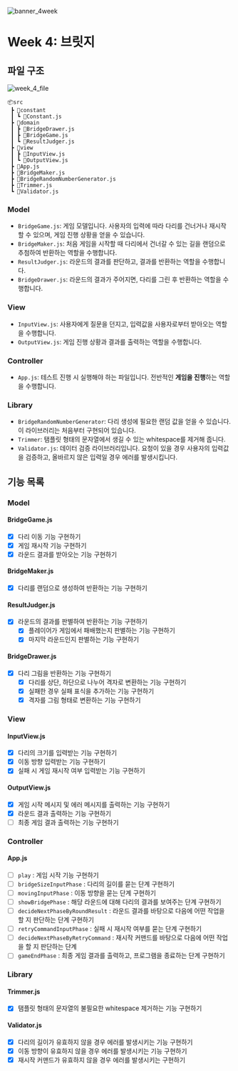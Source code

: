 ![banner_4week](https://user-images.githubusercontent.com/87642422/202839220-1728a81b-d10f-4e48-98e7-05676585d329.png)

# Week 4: 브릿지

## 파일 구조

![week_4_file](https://user-images.githubusercontent.com/87642422/202858404-86dd64a4-853a-4ae1-8c06-a58f93802f10.PNG)

```
📦src
 ┣ 📂constant
 ┃ ┗ 📜Constant.js
 ┣ 📂domain
 ┃ ┣ 📜BridgeDrawer.js
 ┃ ┣ 📜BridgeGame.js
 ┃ ┗ 📜ResultJudger.js
 ┣ 📂view
 ┃ ┣ 📜InputView.js
 ┃ ┗ 📜OutputView.js
 ┣ 📜App.js
 ┣ 📜BridgeMaker.js
 ┣ 📜BridgeRandomNumberGenerator.js
 ┣ 📜Trimmer.js
 ┗ 📜Validator.js

```

### Model

- `BridgeGame.js`: 게임 모델입니다. 사용자의 입력에 따라 다리를 건너거나 재시작할 수 있으며, 게임 진행 상황을 얻을 수 있습니다.
- `BridgeMaker.js`: 처음 게임을 시작할 때 다리에서 건너갈 수 있는 길을 랜덤으로 추첨하여 반환하는 역할을 수행합니다.
- `ResultJudger.js`: 라운드의 결과를 판단하고, 결과를 반환하는 역할을 수행합니다.
- `BridgeDrawer.js`: 라운드의 결과가 주어지면, 다리를 그린 후 반환하는 역할을 수행합니다.

### View

- `InputView.js`: 사용자에게 질문을 던지고, 입력값을 사용자로부터 받아오는 역할을 수행합니다.
- `OutputView.js`: 게임 진행 상황과 결과를 출력하는 역할을 수행합니다.

### Controller

- `App.js`: 테스트 진행 시 실행해야 하는 파일입니다. 전반적인 **게임을 진행**하는 역할을 수행합니다.

### Library

- `BridgeRandomNumberGenerator`: 다리 생성에 필요한 랜덤 값을 얻을 수 있습니다. 이 라이브러리는 처음부터 구현되어 있습니다.
- `Trimmer`: 탬플릿 형태의 문자열에서 생길 수 있는 whitespace를 제거해 줍니다.
- `Validator.js`: 데이터 검증 라이브러리입니다. 요청이 있을 경우 사용자의 입력값을 검증하고, 올바르지 않은 입력일 경우 에러를 발생시킵니다.

## 기능 목록

### Model

#### BridgeGame.js

- [x] 다리 이동 기능 구현하기
- [x] 게임 재시작 기능 구현하기
- [x] 라운드 결과를 받아오는 기능 구현하기

#### BridgeMaker.js

- [x] 다리를 랜덤으로 생성하여 반환하는 기능 구현하기

#### ResultJudger.js

- [x] 라운드의 결과를 판별하여 반환하는 기능 구현하기
  - [x] 플레이어가 게임에서 패배했는지 판별하는 기능 구현하기
  - [x] 마지막 라운드인지 판별하는 기능 구현하기

#### BridgeDrawer.js

- [x] 다리 그림을 반환하는 기능 구현하기
  - [x] 다리를 상단, 하단으로 나누어 격자로 변환하는 기능 구현하기
  - [x] 실패한 경우 실패 표식을 추가하는 기능 구현하기
  - [x] 격자를 그림 형태로 변환하는 기능 구현하기

### View

#### InputView.js

- [x] 다리의 크기를 입력받는 기능 구현하기
- [x] 이동 방향 입력받는 기능 구현하기
- [x] 실패 시 게임 재시작 여부 입력받는 기능 구현하기

#### OutputView.js

- [x] 게임 시작 메시지 및 에러 메시지를 출력하는 기능 구현하기
- [x] 라운드 결과 출력하는 기능 구현하기
- [ ] 최종 게임 결과 출력하는 기능 구현하기

### Controller

#### App.js

- [ ] `play` : 게임 시작 기능 구현하기
- [ ] `bridgeSizeInputPhase` : 다리의 길이를 묻는 단계 구현하기
- [ ] `movingInputPhase` : 이동 방향을 묻는 단계 구현하기
- [ ] `showBridgePhase` : 해당 라운드에 대해 다리의 결과를 보여주는 단계 구현하기
- [ ] `decideNextPhaseByRoundResult` : 라운드 결과를 바탕으로 다음에 어떤 작업을 할 지 판단하는 단계 구현하기
- [ ] `retryCommandInputPhase` : 실패 시 재시작 여부를 묻는 단계 구현하기
- [ ] `decideNextPhaseByRetryCommand` : 재시작 커맨드를 바탕으로 다음에 어떤 작업을 할 지 판단하는 단계
- [ ] `gameEndPhase` : 최종 게임 결과를 출력하고, 프로그램을 종료하는 단계 구현하기

### Library

#### Trimmer.js

- [x] 탬플릿 형태의 문자열의 불필요한 whitespace 제거하는 기능 구현하기

#### Validator.js

- [x] 다리의 길이가 유효하지 않을 경우 에러를 발생시키는 기능 구현하기
- [x] 이동 방향이 유효하지 않을 경우 에러를 발생시키는 기능 구현하기
- [x] 재시작 커맨드가 유효하지 않을 경우 에러를 발생시키는 구현하기
